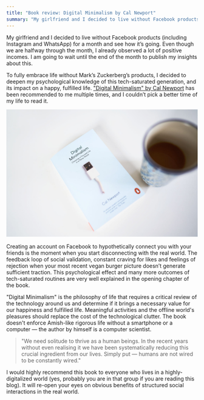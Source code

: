 ```yaml
---
title: "Book review: Digital Minimalism by Cal Newport"
summary: "My girlfriend and I decided to live without Facebook products (including Instagram and WhatsApp) for a month and see how it’s going. Even though we are halfway through the month, I already observed a lot of positive incomes. To fully embrace life without Mark’s Zuckerberg’s products, I decided to deepen my psychological knowledge of this tech-saturated generation, and its impact on a happy, fulfilled life."
---
```


My girlfriend and I decided to live without Facebook products (including Instagram and WhatsApp) for a month and see how it’s going. Even though we are halfway through the month, I already observed a lot of positive incomes. I am going to wait until the end of the month to publish my insights about this.

To fully embrace life without Mark’s Zuckerberg’s products, I decided to deepen my psychological knowledge of this tech-saturated generation, and its impact on a happy, fulfilled life. ["Digital Minimalism" by Cal Newport](https://www.goodreads.com/book/show/40672036-digital-minimalism) has been recommended to me multiple times, and I couldn’t pick a better time of my life to read it.

!["Digital Minimalism" by Cal Newport](2021-01-12-1.jpg)

Creating an account on Facebook to hypothetically connect you with your friends is the moment when you start disconnecting with the real world. The feedback loop of social validation, constant craving for likes and feelings of rejection when your most recent vegan burger picture doesn’t generate sufficient traction. This psychological effect and many more outcomes of tech-saturated routines are very well explained in the opening chapter of the book.

"Digital Minimalism" is the philosophy of life that requires a critical review of the technology around us and determine if it brings a necessary value for our happiness and fulfilled life. Meaningful activities and the offline world's pleasures should replace the cost of the technological clutter. The book doesn't enforce Amish-like rigorous life without a smartphone or a computer — the author by himself is a computer scientist.

> "We need solitude to thrive as a human beings. In the recent years without even realising it we have been systematically reducing this crucial ingredient from our lives. Simply put — humans are not wired to be constantly wired."

I would highly recommend this book to everyone who lives in a highly-digitalized world (yes, probably you are in that group if you are reading this blog). It will re-open your eyes on obvious benefits of structured social interactions in the real world.
